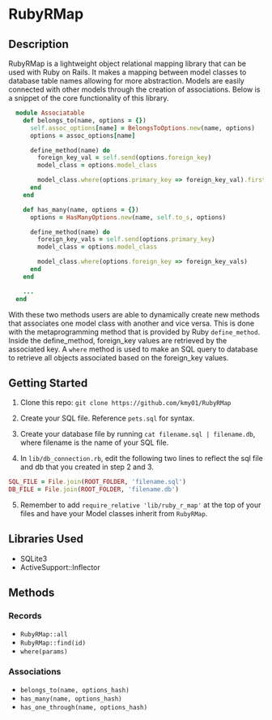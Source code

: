 # RubyRMap

## Description

RubyRMap is a lightweight object relational mapping library that can be used with Ruby on Rails. It makes a mapping between model classes to database table names allowing for more abstraction. Models are easily connected with other models through the creation of associations. Below is a snippet of the core functionality of this library.

```Ruby
  module Associatable
    def belongs_to(name, options = {})
      self.assoc_options[name] = BelongsToOptions.new(name, options)
      options = assoc_options[name]

      define_method(name) do
        foreign_key_val = self.send(options.foreign_key)
        model_class = options.model_class

        model_class.where(options.primary_key => foreign_key_val).first
      end
    end

    def has_many(name, options = {})
      options = HasManyOptions.new(name, self.to_s, options)

      define_method(name) do
        foreign_key_vals = self.send(options.primary_key)
        model_class = options.model_class

        model_class.where(options.foreign_key => foreign_key_vals)
      end
    end

    ...
  end
```

With these two methods users are able to dynamically create new methods that associates one model class with another and vice versa. This is done with the metaprogramming method that is provided by Ruby `define_method`. Inside the define_method, foreign_key values are retrieved by the associated key. A `where` method is used to make an SQL query to database to retrieve all objects associated based on the foreign_key values.

## Getting Started

1. Clone this repo: `git clone https://github.com/kmy01/RubyRMap`

2. Create your SQL file. Reference `pets.sql` for syntax.

3. Create your database file by running `cat filename.sql | filename.db`, where filename is the name of your SQL file.

4. In `lib/db_connection.rb`, edit the following two lines to reflect the sql file and db that you created in step 2 and 3.

  ```Ruby
  SQL_FILE = File.join(ROOT_FOLDER, 'filename.sql')
  DB_FILE = File.join(ROOT_FOLDER, 'filename.db')
  ```

5.  Remember to add `require_relative 'lib/ruby_r_map'` at the top of your files and have your Model classes inherit from `RubyRMap`.

## Libraries Used

- SQLite3
- ActiveSupport::Inflector

## Methods

### Records
- `RubyRMap::all`
- `RubyRMap::find(id)`
- `where(params)`

### Associations
- `belongs_to(name, options_hash)`
- `has_many(name, options_hash)`
- `has_one_through(name, options_hash)`
